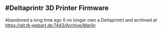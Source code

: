 #Deltaprintr 3D Printer Firmware
--------------------------------

Abandoned a long time ago (I no longer own a Deltaprintr) and archived
at https://git.tk-webart.de:7443/Archive/Marlin
